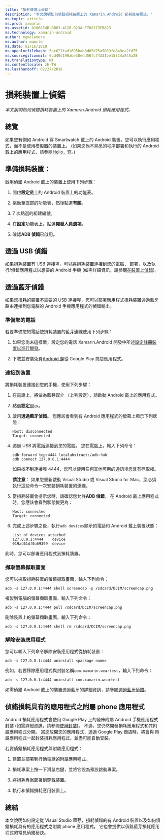 ```yaml
---
title: "損耗裝置上偵錯"
description: "本文說明如何偵錯損耗裝置上的 Xamarin.Android 損耗應用程式。"
ms.topic: article
ms.prod: xamarin
ms.assetid: 01668E4B-BB83-4C26-B23A-F788173FB823
ms.technology: xamarin-android
author: mgmclemore
ms.author: mamcle
ms.date: 02/16/2018
ms.openlocfilehash: 5ec627fad1695bab8d05d75a5089fe849ea2fd75
ms.sourcegitcommit: 6cd40d190abe38edd50fc74331be15324a845a28
ms.translationtype: MT
ms.contentlocale: zh-TW
ms.lasthandoff: 02/27/2018
---
```

# <a name="debug-on-a-wear-device"></a>損耗裝置上偵錯

_本文說明如何偵錯損耗裝置上的 Xamarin.Android 損耗應用程式。_


## <a name="overview"></a>總覽

如果您有例如 Android 穿 Smartwatch 戴上的 Android 裝置，您可以執行應用程式，而不是使用模擬器的裝置上。 (如果您尚不熟悉的程序部署和執行的 Android 戴上的應用程式，請參閱[Hello，穿](~/android/wear/get-started/hello-wear.md)。)

## <a name="prepare-the-wear-device"></a>準備損耗裝置：

啟用偵錯 Android 戴上的裝置上使用下列步驟：

1.  開啟**設定**戴上的 Android 裝置上的功能表。

2.  捲動至底部的功能表，然後點選**有關**。

3.  7 次點選的組建編號。

4.  在**設定**功能表上，點選**開發人員選項**。

5.  確認**ADB 偵錯**已啟用。


## <a name="debugging-over-usb"></a>透過 USB 偵錯

如果損耗裝置有 USB 連接埠，可以將損耗裝置連接到您的電腦、 部署，以及執行/偵錯應用程式以想要的 Android 手機 (如需詳細資訊，請參閱[在裝置上偵錯](~/android/deploy-test/debugging/debug-on-device.md))。


## <a name="debugging-over-bluetooth"></a>透過藍牙偵錯

如果您損耗的裝置不需要的 USB 連接埠，您可以部署應用程式損耗裝置透過藍牙路由連接到您電腦的 Android 手機應用程式的偵錯輸出。 

### <a name="prepare-your-phone"></a>準備您的電話

若要準備您的電話使損耗裝置的藍芽連線使用下列步驟： 

1.  如果您尚未這樣做，設定您的電話 Xamarin.Android 開發中所述[設定註冊裝置以進行開發](~/android/get-started/installation/set-up-device-for-development.md)。

2.  下載並安裝免費[Android 穿](https://play.google.com/store/apps/details?id=com.google.android.wearable.app)從 Google Play 商店應用程式。

### <a name="connect-the-device"></a>連接到裝置

將損耗裝置連接到您的手機，使用下列步驟：

1.  在電話上，將做為藍芽媒介 （上列設定），請啟動 Android 戴上的應用程式。 

2.  點選**設定**圖示。

3.  啟用**透過藍牙偵錯**。 您應該會看到有 Android 應用程式的螢幕上顯示下列狀態：

        Host: disconnected
        Target: connected

4.  透過 USB 將電話連接到您的電腦。 您在電腦上，輸入下列命令：

    ```shell
    adb forward tcp:4444 localabstract:/adb-hub
    adb connect 127.0.0.1:4444
    ```

    如果找不到連接埠 4444，您可以使用任何其他可用的通訊埠您具有存取權。 

    **請注意**： 如果您重新啟動 Visual Studio 或 Visual Studio for Mac，您必須執行這些命令一次安裝損耗裝置的連線。

5.  當損耗裝置會提示您時，請確認您允許**ADB 偵錯**。 在 Android 戴上應用程式時，您應該會看到狀態變更為：

        Host: connected
        Target: connected

6.  完成上述步驟之後，執行`adb devices`顯示的電話和 Android 戴上裝置狀態：

        List of devices attached
        127.0.0.1:4444    device
        019ad61df0a69399  device

此時，您可以部署應用程式到損耗裝置。

<a name="screenshots"/>

### <a name="taking-screenshots"></a>擷取螢幕擷取畫面

您可以採取損耗裝置的螢幕擷取畫面，輸入下列命令： 

```shell
adb -s 127.0.0.1:4444 shell screencap -p /sdcard/DCIM/screencap.png
```

複製到電腦的螢幕擷取畫面，輸入下列命令：

```shell
adb -s 127.0.0.1:4444 pull /sdcard/DCIM/screencap.png
```

刪除裝置上的螢幕擷取畫面，輸入下列命令：

```shell
adb -s 127.0.0.1:4444 shell rm /sdcard/DCIM/screencap.png
```


### <a name="uninstalling-an-app"></a>解除安裝應用程式

您可以輸入下列命令解除安裝應用程式從損耗裝置：

```shell
adb -s 127.0.0.1:4444 uninstall <package name>
```

例如，若要移除應用程式與封裝名稱`com.xamarin.weartest`，輸入下列命令：

```shell
adb -s 127.0.0.1:4444 uninstall com.xamarin.weartest
```

如需偵錯 Android 戴上的裝置透過藍牙的詳細資訊，請參閱[透過藍牙偵錯](https://developer.android.com/training/wearables/apps/bt-debugging.html)。


## <a name="debugging-a-wear-app-with-a-companion-phone-app"></a>偵錯損耗具有的應用程式之附屬 phone 應用程式

Android 損耗應用程式會使用 Google Play 上的發佈附屬 Android 手機應用程式封裝 (如需詳細資訊，請參閱[使用封裝](~/android/wear/deploy-test/packaging.md))。 不過，您仍然開發損耗應用程式和其附屬應用程式分開。 當您放開您的應用程式，透過 Google Play 商店時，將會與 附屬應用程式一起封裝損耗應用程式，並盡可能自動安裝。

若要偵錯損耗應用程式與附屬應用程式： 

1.  建置並部署到行動電話的附屬應用程式。

2.  損耗專案上按一下滑鼠右鍵，並將它設為預設啟動專案。

3.  將損耗專案部署到穿戴裝置。

4.  執行和偵錯損耗應用裝置上。

 
## <a name="summary"></a>總結

本文說明如何設定從 Visual Studio 藍芽，損耗偵錯的有 Android 裝置以及如何偵錯損耗具有的應用程式之附屬 phone 應用程式。 它也會提供以偵錯藍芽損耗應用程式的常見偵錯秘訣。
